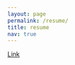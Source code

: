 ```yaml
---
layout: page
permalink: /resume/
title: resume
nav: true
---
```


<a href="https://shubhamugare.github.io/assets/pdf/Resume.pdf"> Link </a>